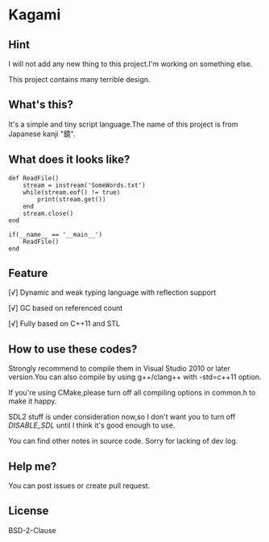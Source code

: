 # Kagami

## Hint
I will not add any new thing to this project.I'm working on something else.

This project contains many terrible design.

## What's this?
It's a simple and tiny script language.The name of this project is from Japanese kanji "鏡".

## What does it looks like?

```
def ReadFile()
    stream = instream('SomeWords.txt')
    while(stream.eof() != true)
        print(stream.get())
    end
    stream.close()
end

if(__name__ == '__main__')
    ReadFile()
end
```

## Feature
[√] Dynamic and weak typing language with reflection support

[√] GC based on referenced count

[√] Fully based on C++11 and STL

## How to use these codes?
Strongly recommend to compile them in Visual Studio 2010 or later version.You can also compile by using g++/clang++ with -std=c++11 option.

If you're using CMake,please turn off all compiling options in common.h to make it happy.

SDL2 stuff is under consideration now,so I don't want you to turn off _DISABLE_SDL_ until I think it's good enough to use.

You can find other notes in source code. Sorry for lacking of dev log.

## Help me?
You can post issues or create pull request.

## License
BSD-2-Clause
